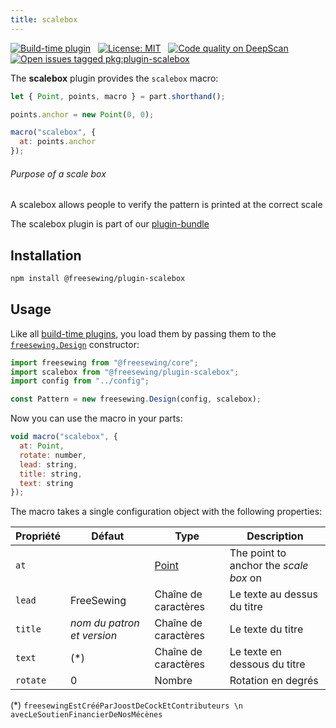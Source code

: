 ```yaml
---
title: scalebox
---
```


[![Build-time plugin](https://img.shields.io/badge/Type-build--time-purple.svg)](/plugins) &nbsp; [![License: MIT](https://img.shields.io/npm/l/@freesewing/plugin-scalebox.svg?label=License)](https://www.npmjs.com/package/@freesewing/plugin-scalebox) &nbsp; [![Code quality on DeepScan](https://deepscan.io/api/teams/2114/projects/2993/branches/23256/badge/grade.svg)](https://deepscan.io/dashboard#view=project&tid=2114&pid=2993&bid=23256) &nbsp; [![Open issues tagged pkg:plugin-scalebox](https://img.shields.io/github/issues/freesewing/freesewing/pkg:plugin-scalebox.svg?label=Issues)](https://github.com/freesewing/freesewing/issues?q=is%3Aissue+is%3Aopen+label%3Apkg%3Aplugin-scalebox)

The **scalebox** plugin provides the `scalebox` macro:

<Example part="plugin_scalebox" caption="An example of the scalebox" design={false} />

```js
let { Point, points, macro } = part.shorthand();

points.anchor = new Point(0, 0);

macro("scalebox", {
  at: points.anchor
});
```

<Note>

###### Purpose of a scale box

A scalebox allows people to verify the pattern is printed at the correct scale

</Note>

<Tip>

The scalebox plugin is part of our [plugin-bundle](/plugins/bundle)

</Tip>

## Installation

```bash
npm install @freesewing/plugin-scalebox
```

## Usage

Like all [build-time plugins](/plugins#build-time-plugins), you load them by passing them to the [`freesewing.Design`](/api#design) constructor:

```js
import freesewing from "@freesewing/core";
import scalebox from "@freesewing/plugin-scalebox";
import config from "../config";

const Pattern = new freesewing.Design(config, scalebox);
```

Now you can use the macro in your parts:

```js
void macro("scalebox", {
  at: Point,
  rotate: number,
  lead: string,
  title: string,
  text: string
});
```
The macro takes a single configuration object with the following properties:

| Propriété | Défaut                     | Type                 | Description                            |
| --------- | -------------------------- | -------------------- | -------------------------------------- |
| `at`      |                            | [Point](/api/point)  | The point to anchor the *scale box* on |
| `lead`    | FreeSewing                 | Chaîne de caractères | Le texte au dessus du titre            |
| `title`   | *nom du patron et version* | Chaîne de caractères | Le texte du titre                      |
| `text`    | (\*)                     | Chaîne de caractères | Le texte en dessous du titre           |
| `rotate`  | 0                          | Nombre               | Rotation en degrés                     |

(\*) `freesewingEstCrééParJoostDeCockEtContributeurs \n avecLeSoutienFinancierDeNosMécènes`
